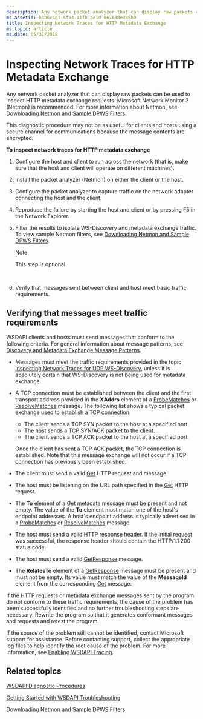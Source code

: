 ```yaml
---
description: Any network packet analyzer that can display raw packets can be used to inspect HTTP metadata exchange requests. Microsoft Network Monitor 3 (Netmon) is recommended. For more information about Netmon, see Downloading Netmon and Sample DPWS Filters.
ms.assetid: b3b6c4d1-5fa3-41fb-ae1d-067638e385b0
title: Inspecting Network Traces for HTTP Metadata Exchange
ms.topic: article
ms.date: 05/31/2018
---
```


# Inspecting Network Traces for HTTP Metadata Exchange

Any network packet analyzer that can display raw packets can be used to inspect HTTP metadata exchange requests. Microsoft Network Monitor 3 (Netmon) is recommended. For more information about Netmon, see [Downloading Netmon and Sample DPWS Filters](downloading-netmon-and-sample-dpws-filters.md).

This diagnostic procedure may not be as useful for clients and hosts using a secure channel for communications because the message contents are encrypted.

**To inspect network traces for HTTP metadata exchange**

1.  Configure the host and client to run across the network (that is, make sure that the host and client will operate on different machines).
2.  Install the packet analyzer (Netmon) on either the client or the host.
3.  Configure the packet analyzer to capture traffic on the network adapter connecting the host and the client.
4.  Reproduce the failure by starting the host and client or by pressing F5 in the Network Explorer.
5.  Filter the results to isolate WS-Discovery and metadata exchange traffic. To view sample Netmon filters, see [Downloading Netmon and Sample DPWS Filters](downloading-netmon-and-sample-dpws-filters.md).
    > [!Note]  
    > This step is optional.

     

6.  Verify that messages sent between client and host meet basic traffic requirements.

## Verifying that messages meet traffic requirements

WSDAPI clients and hosts must send messages that conform to the following criteria. For general information about message patterns, see [Discovery and Metadata Exchange Message Patterns](discovery-and-metadata-exchange-message-patterns.md).

-   Messages must meet the traffic requirements provided in the topic [Inspecting Network Traces for UDP WS-Discovery](inspecting-network-traces-for-udp-ws-discovery.md), unless it is absolutely certain that WS-Discovery is not being used for metadata exchange.
-   A TCP connection must be established between the client and the first transport address provided in the **XAddrs** element of a [ProbeMatches](probematches-message.md) or [ResolveMatches](resolvematches-message.md) message. The following list shows a typical packet exchange used to establish a TCP connection.
    -   The client sends a TCP SYN packet to the host at a specified port.
    -   The host sends a TCP SYN/ACK packet to the client.
    -   The client sends a TCP ACK packet to the host at a specified port.

    Once the client has sent a TCP ACK packet, the TCP connection is established. Note that this message exchange will not occur if a TCP connection has previously been established.
-   The client must send a valid [Get](get--metadata-exchange--http-request-and-message.md) HTTP request and message.
-   The host must be listening on the URL path specified in the [Get](get--metadata-exchange--http-request-and-message.md) HTTP request.
-   The **To** element of a [Get](get--metadata-exchange--http-request-and-message.md) metadata message must be present and not empty. The value of the **To** element must match one of the host's endpoint addresses. A host's endpoint address is typically advertised in a [ProbeMatches](probematches-message.md) or [ResolveMatches](resolvematches-message.md) message.
-   The host must send a valid HTTP response header. If the initial request was successful, the response header should contain the HTTP/1.1 200 status code.
-   The host must send a valid [GetResponse](getresponse--metadata-exchange--message.md) message.
-   The **RelatesTo** element of a [GetResponse](getresponse--metadata-exchange--message.md) message must be present and must not be empty. Its value must match the value of the **MessageId** element from the corresponding [Get](get--metadata-exchange--http-request-and-message.md) message.

If the HTTP requests or metadata exchange messages sent by the program do not conform to these traffic requirements, the cause of the problem has been successfully identified and no further troubleshooting steps are necessary. Rewrite the program so that it generates conformant messages and requests and retest the program.

If the source of the problem still cannot be identified, contact Microsoft support for assistance. Before contacting support, collect the appropriate log files to help identify the root cause of the problem. For more information, see [Enabling WSDAPI Tracing](enabling-wsdapi-tracing.md).

## Related topics

<dl> <dt>

[WSDAPI Diagnostic Procedures](wsdapi-diagnostic-procedures.md)
</dt> <dt>

[Getting Started with WSDAPI Troubleshooting](getting-started-with-wsdapi-troubleshooting.md)
</dt> <dt>

[Downloading Netmon and Sample DPWS Filters](downloading-netmon-and-sample-dpws-filters.md)
</dt> </dl>

 

 



